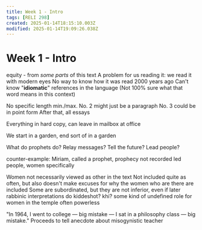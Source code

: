 ```yaml
---
title: Week 1 - Intro
tags: [RELI 298]
created: 2025-01-14T18:15:10.003Z
modified: 2025-01-14T19:09:26.038Z
---
```


# Week 1 - Intro

equity - from *some parts* of this text
A problem for us reading it: we read it with modern eyes
No way to know how it was read 2000 years ago
Can't know "**idiomatic**" references in the language
(Not 100% sure what that word means in this context)

No specific length min./max.
No. 2 might just be a paragraph
No. 3 could be in point form
After that, all essays

Everything in hard copy, can leave in mailbox at office

We start in a garden, end sort of in a garden

What do prophets do?
Relay messages?
Tell the future?
Lead people?

counter-example:
Miriam, called a prophet, prophecy not recorded
led people, women specifically

Women not necessarily viewed as other in the text
Not included quite as often, but also
doesn't make excuses for why the women who are there are included
Some are subordinated, but they are not inferior, even if later rabbinic interpretations do
kiddeshot?
khi?
some kind of undefined role for women in the temple
often powerless



























"In 1964, I went to college — big mistake — I sat in a philosophy class — big mistake."
Proceeds to tell anecdote about misogynistic teacher
